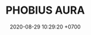 ---
layout: teamCard
permalink: /team/:title.html
categories: LI LI1 LI3 LI4 LI5 LI7 LI8 LI9
maincover: /assets/logos/POAX.png
puntosLJMAYO24: 17
date: 2020-08-29 10:29:20 +0700
title: PHOBIUS AURA
route: /liga-indigo-platino
tag: johto042024
color: black
puntosLJ202404: 12
grupo: sur
background: '#F16C38'
cover: /assets/backCard.png
team: PHOBIUS AURA
ID: POA
puntos: 
pj: 
dia: 29
hora: '22:10'
#PARTIDO 1
j1: RONDA 1
p1: POA 
pp1: SPC ES 
bg1: rock rock
r1: 0
rr1: 0
pt1: 0
pj1: 0
#PARTIDO 2
j2: RONDA 2
p2: HG REGIOS
pp2: POA
bg2: rock rock
r2: 
rr2: 
pt2: 
pj2: 
#PARTIDO 3
j3: RONDA 3
p3: POA
pp3: LAST BREATH
bg3: rock
r3: 
rr3: 
pt3: 
pj3: 
#PARTIDO 4
j4: RONDA 4
p4: POA 
pp4: TAE
bg4: rock 
r4: 
rr4: 
pt4: 
pj4: 
#PARTIDO 5
j5: RONDA 5
p5: POA
pp5: FLIES ES
bg5: rock 
r5: 
rr5: 
pt5: 
pj5: 1
#PARTIDO 6
j6: RONDA 6
p6: DFS RUBY
pp6: POA
bg6: rock 
r6: 
rr6: 
pt6: 
pj6: 
#PARTIDO 7
j7: RONDA 7
p7: POA
pp7: DFS PLATINUM
bg7: rock 
r7: 
rr7: 
pt7: 
pj7: 
#PARTIDO 8
j8: RONDA 8
p8: POA 
pp8: TEAM STAR
bg8: rock 
rr8: 
r8: 
pt8: 
pj8: 
#PARTIDO 9
j9: RONDA 9
p9: POA
pp9: STAR-TEC
bg9: rock
r9: 
rr9: 
pt9: 
pj9: 
stream: <i class="fa-brands fa-twitch text-white"></i>
---